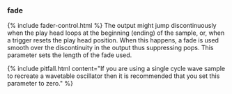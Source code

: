 ### fade
{% include fader-control.html %}
The output might jump discontinuously when the play head loops at the beginning (ending) of the sample, or, when a trigger resets the play head position.  When this happens, a fade is used smooth over the discontinuity in the output thus suppressing pops.  This parameter sets the length of the fade used.

{% include pitfall.html
content="If you are using a single cycle wave sample to recreate a wavetable oscillator then it is recommended that you set this parameter to zero."
%}
